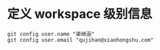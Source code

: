 # 定义 workspace 级别信息
```shell
git config user.name "渠继涵"
git config user.email "qujihan@xiaohongshu.com"
```
